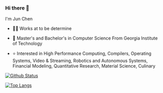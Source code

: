 ### Hi there 👋

I'm Jun Chen

- :office_worker: Works at to be determine
  
- :school: Master's and Bachelor's in Computer Science From Georgia Institute of Technology

- :star: Interested in High Performance Computing, Compilers, Operating Systems, Video & Streaming, Robotics and Autonomous Systems, Financial Modeling, Quantitative Research, Material Science, Culinary 
  
[![Github Status](https://github-readme-stats.vercel.app/api?username=jchen706)](https://github.com/anuraghazra/github-readme-stats)

[![Top Langs](https://github-readme-stats.vercel.app/api/top-langs/?username=jchen706&layout=compact)](https://github.com/anuraghazra/github-readme-stats)
<!--
**jchen706/jchen706** is a ✨ _special_ ✨ repository because its `README.md` (this file) appears on your GitHub profile.

Here are some ideas to get you started:

- 🔭 I’m currently working on ...
- 🌱 I’m currently learning ...
- 👯 I’m looking to collaborate on ...
- 🤔 I’m looking for help with ...
- 💬 Ask me about ...
- 📫 How to reach me: ...
- 😄 Pronouns: ...
- ⚡ Fun fact: ...
-->
